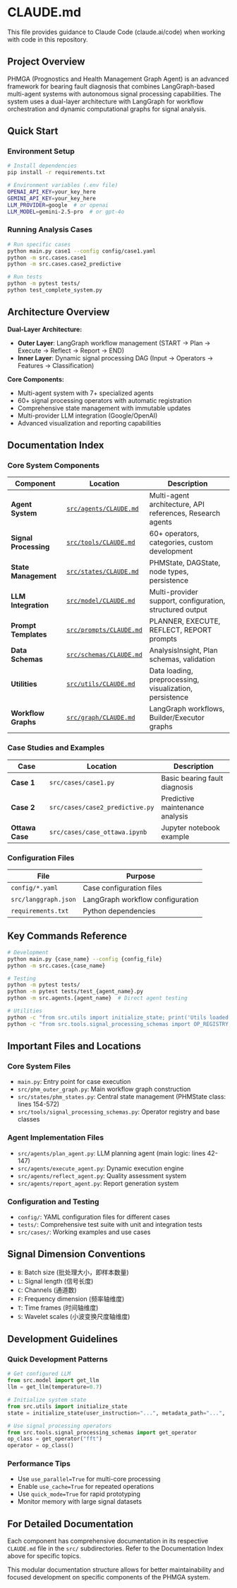 # CLAUDE.md

This file provides guidance to Claude Code (claude.ai/code) when working with code in this repository.

## Project Overview

PHMGA (Prognostics and Health Management Graph Agent) is an advanced framework for bearing fault diagnosis that combines LangGraph-based multi-agent systems with autonomous signal processing capabilities. The system uses a dual-layer architecture with LangGraph for workflow orchestration and dynamic computational graphs for signal analysis.

## Quick Start

### Environment Setup
```bash
# Install dependencies
pip install -r requirements.txt

# Environment variables (.env file)
OPENAI_API_KEY=your_key_here
GEMINI_API_KEY=your_key_here
LLM_PROVIDER=google  # or openai
LLM_MODEL=gemini-2.5-pro  # or gpt-4o
```

### Running Analysis Cases
```bash
# Run specific cases
python main.py case1 --config config/case1.yaml
python -m src.cases.case1
python -m src.cases.case2_predictive

# Run tests
python -m pytest tests/
python test_complete_system.py
```

## Architecture Overview

**Dual-Layer Architecture:**
- **Outer Layer**: LangGraph workflow management (START → Plan → Execute → Reflect → Report → END)
- **Inner Layer**: Dynamic signal processing DAG (Input → Operators → Features → Classification)

**Core Components:**
- Multi-agent system with 7+ specialized agents
- 60+ signal processing operators with automatic registration
- Comprehensive state management with immutable updates
- Multi-provider LLM integration (Google/OpenAI)
- Advanced visualization and reporting capabilities

## Documentation Index

### Core System Components

| Component | Location | Description |
|-----------|----------|-------------|
| **Agent System** | [`src/agents/CLAUDE.md`](src/agents/CLAUDE.md) | Multi-agent architecture, API references, Research agents |
| **Signal Processing** | [`src/tools/CLAUDE.md`](src/tools/CLAUDE.md) | 60+ operators, categories, custom development |
| **State Management** | [`src/states/CLAUDE.md`](src/states/CLAUDE.md) | PHMState, DAGState, node types, persistence |
| **LLM Integration** | [`src/model/CLAUDE.md`](src/model/CLAUDE.md) | Multi-provider support, configuration, structured output |
| **Prompt Templates** | [`src/prompts/CLAUDE.md`](src/prompts/CLAUDE.md) | PLANNER, EXECUTE, REFLECT, REPORT prompts |
| **Data Schemas** | [`src/schemas/CLAUDE.md`](src/schemas/CLAUDE.md) | AnalysisInsight, Plan schemas, validation |
| **Utilities** | [`src/utils/CLAUDE.md`](src/utils/CLAUDE.md) | Data loading, preprocessing, visualization, persistence |
| **Workflow Graphs** | [`src/graph/CLAUDE.md`](src/graph/CLAUDE.md) | LangGraph workflows, Builder/Executor graphs |

### Case Studies and Examples

| Case | Location | Description |
|------|----------|-------------|
| **Case 1** | `src/cases/case1.py` | Basic bearing fault diagnosis |
| **Case 2** | `src/cases/case2_predictive.py` | Predictive maintenance analysis |
| **Ottawa Case** | `src/cases/case_ottawa.ipynb` | Jupyter notebook example |

### Configuration Files

| File | Purpose |
|------|---------|
| `config/*.yaml` | Case configuration files |
| `src/langgraph.json` | LangGraph workflow configuration |
| `requirements.txt` | Python dependencies |

## Key Commands Reference

```bash
# Development
python main.py {case_name} --config {config_file}
python -m src.cases.{case_name}

# Testing
python -m pytest tests/
python -m pytest tests/test_{agent_name}.py
python -m src.agents.{agent_name}  # Direct agent testing

# Utilities
python -c "from src.utils import initialize_state; print('Utils loaded')"
python -c "from src.tools.signal_processing_schemas import OP_REGISTRY; print(list(OP_REGISTRY.keys()))"
```

## Important Files and Locations

### Core System Files
- `main.py`: Entry point for case execution
- `src/phm_outer_graph.py`: Main workflow graph construction
- `src/states/phm_states.py`: Central state management (PHMState class: lines 154-572)
- `src/tools/signal_processing_schemas.py`: Operator registry and base classes

### Agent Implementation Files
- `src/agents/plan_agent.py`: LLM planning agent (main logic: lines 42-147)
- `src/agents/execute_agent.py`: Dynamic execution engine
- `src/agents/reflect_agent.py`: Quality assessment system
- `src/agents/report_agent.py`: Report generation system

### Configuration and Testing
- `config/`: YAML configuration files for different cases
- `tests/`: Comprehensive test suite with unit and integration tests
- `src/cases/`: Working examples and use cases

## Signal Dimension Conventions

- `B`: Batch size (批处理大小，即样本数量)
- `L`: Signal length (信号长度)
- `C`: Channels (通道数)
- `F`: Frequency dimension (频率轴维度)
- `T`: Time frames (时间轴维度)
- `S`: Wavelet scales (小波变换尺度轴维度)

## Development Guidelines

### Quick Development Patterns
```python
# Get configured LLM
from src.model import get_llm
llm = get_llm(temperature=0.7)

# Initialize system state
from src.utils import initialize_state
state = initialize_state(user_instruction="...", metadata_path="...", ...)

# Use signal processing operators
from src.tools.signal_processing_schemas import get_operator
op_class = get_operator("fft")
operator = op_class()
```

### Performance Tips
- Use `use_parallel=True` for multi-core processing
- Enable `use_cache=True` for repeated operations
- Use `quick_mode=True` for rapid prototyping
- Monitor memory with large signal datasets

## For Detailed Documentation

Each component has comprehensive documentation in its respective `CLAUDE.md` file in the `src/` subdirectories. Refer to the Documentation Index above for specific topics.

This modular documentation structure allows for better maintainability and focused development on specific components of the PHMGA system.